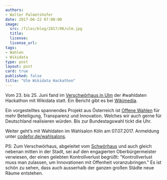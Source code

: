 ```yaml
---
authors: 
- Walter Palmetshofer
date: 2017-06-22 07:00:00
image:
  src: /files/blog/2017/06/ulm.jpg
  title: 
  license:
  license_url: 
tags:
- Wahlen
- Wikidata
type: post
layout: post
card: true
published: false
title: "Ulm Wikidata Hackathon" 
---
```


Vom 23. bis 25. Juni fand im [Verschwörhaus in Ulm](https://verschwoerhaus.de/) der #wahldaten Hackathon mit Wikidata statt. 
Ein Bericht gibt es bei [Wikimedia](https://de.wikipedia.org/wiki/Wikipedia_Diskussion:Kurier#Bericht_vom_Wikidata-Wahldaten-Workshop).

Ein vorgestelltes spannendes Projekt aus Österreich ist [Offene Wahlen](http://offenewahlen.at/) für mehr Beteiligung, Transparenz und Innovation. 
Welches wir auch gerne für Deutschland realisieren würden. Bis zur Bundestagswahl tickt die Uhr.

Weiter geht’s mit Wahldaten im Wahlsalon Köln am 07.07.2017. Anmeldung unter [codefor.de/wahlsalons](codefor.de/wahlsalons).

PS: Zum Verschwörhaus, abgeleitet vom [Schwörhaus](https://de.wikipedia.org/wiki/Schw%C3%B6rhaus_(Ulm)) 
und auch gleich nebenan mitten in der Stadt, sei auf den engagierten Oberbürgermeister verwiesen, der einen gelebten Kontrollverlust begrüßt: "Kontrollverlust muss man zulassen, um Innovationen mit Offenheit voranzubringen."
Es ist schön zu sehen, dass auch ausserhalb der ganzen großen Städte neue Räume entstehen.



